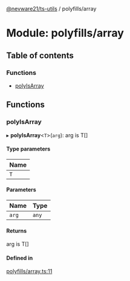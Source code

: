 [@nevware21/ts-utils](../README.md) / polyfills/array

# Module: polyfills/array

## Table of contents

### Functions

- [polyIsArray](polyfills_array.md#polyisarray)

## Functions

### polyIsArray

▸ **polyIsArray**<`T`\>(`arg`): arg is T[]

#### Type parameters

| Name |
| :------ |
| `T` |

#### Parameters

| Name | Type |
| :------ | :------ |
| `arg` | `any` |

#### Returns

arg is T[]

#### Defined in

[polyfills/array.ts:11](https://github.com/nevware21/ts-utils/blob/94db9d6/ts-utils/src/polyfills/array.ts#L11)
